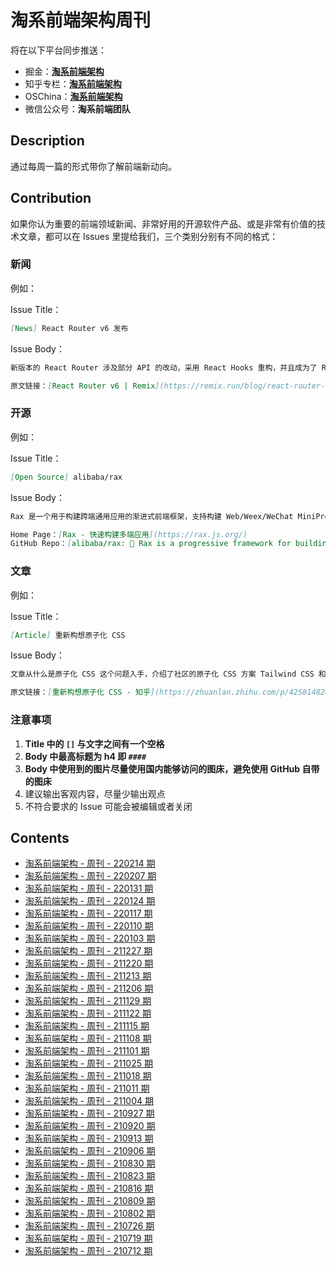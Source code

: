 # 淘系前端架构周刊

将在以下平台同步推送：

- 掘金：**[淘系前端架构](https://juejin.cn/user/184373684218014)**
- 知乎专栏：**[淘系前端架构](https://www.zhihu.com/column/c_1397881000215527424)**
- OSChina：**[淘系前端架构](https://my.oschina.net/u/5309225)**
- 微信公众号：**淘系前端团队**

## Description

通过每周一篇的形式带你了解前端新动向。

## Contribution

如果你认为重要的前端领域新闻、非常好用的开源软件产品、或是非常有价值的技术文章，都可以在 Issues 里提给我们，三个类别分别有不同的格式：

### 新闻

例如：

Issue Title：

```md
[News] React Router v6 发布
```

Issue Body：

```md
新版本的 React Router 涉及部分 API 的改动，采用 React Hooks 重构，并且成为了 Remix 框架的核心部分。

原文链接：[React Router v6 | Remix](https://remix.run/blog/react-router-v6)
```

### 开源

例如：

Issue Title：

```md
[Open Source] alibaba/rax
```

Issue Body：

```md
Rax 是一个用于构建跨端通用应用的渐进式前端框架，支持构建 Web/Weex/WeChat MiniProgram/Alibaba MiniApp 等。

Home Page：[Rax - 快速构建多端应用](https://rax.js.org/)
GitHub Repo：[alibaba/rax: 🐰 Rax is a progressive framework for building universal application. https://rax.js.org](https://github.com/alibaba/rax)
```

### 文章

例如：

Issue Title：

```md
[Article] 重新构想原子化 CSS
```

Issue Body：

```md
文章从什么是原子化 CSS 这个问题入手，介绍了社区的原子化 CSS 方案 Tailwind CSS 和 Windi CSS 的原理，同时分析了社区原子化 CSS 方案的存在的问题，对社区方案进行了改进，推出了自己的原子化 CSS 方案 UnoCSS，非常值得学习！

原文链接：[重新构想原子化 CSS - 知乎](https://zhuanlan.zhihu.com/p/425814828)
```

### 注意事项

1. **Title 中的 `[]` 与文字之间有一个空格**
2. **Body 中最高标题为 h4 即 `####`**
3. **Body 中使用到的图片尽量使用国内能够访问的图床，避免使用 GitHub 自带的图床**
4. 建议输出客观内容，尽量少输出观点
5. 不符合要求的 Issue 可能会被编辑或者关闭

## Contents

- [淘系前端架构 - 周刊 - 220214 期](weekly/Weekly%2020220214.md)
- [淘系前端架构 - 周刊 - 220207 期](weekly/Weekly%2020220207.md)
- [淘系前端架构 - 周刊 - 220131 期](weekly/Weekly%2020220131.md)
- [淘系前端架构 - 周刊 - 220124 期](weekly/Weekly%2020220124.md)
- [淘系前端架构 - 周刊 - 220117 期](weekly/Weekly%2020220117.md)
- [淘系前端架构 - 周刊 - 220110 期](weekly/Weekly%2020220110.md)
- [淘系前端架构 - 周刊 - 220103 期](weekly/Weekly%2020220103.md)
- [淘系前端架构 - 周刊 - 211227 期](weekly/Weekly%2020211227.md)
- [淘系前端架构 - 周刊 - 211220 期](weekly/Weekly%2020211220.md)
- [淘系前端架构 - 周刊 - 211213 期](weekly/Weekly%2020211213.md)
- [淘系前端架构 - 周刊 - 211206 期](weekly/Weekly%2020211206.md)
- [淘系前端架构 - 周刊 - 211129 期](weekly/Weekly%2020211129.md)
- [淘系前端架构 - 周刊 - 211122 期](weekly/Weekly%2020211122.md)
- [淘系前端架构 - 周刊 - 211115 期](weekly/Weekly%2020211115.md)
- [淘系前端架构 - 周刊 - 211108 期](weekly/Weekly%2020211108.md)
- [淘系前端架构 - 周刊 - 211101 期](weekly/Weekly%2020211101.md)
- [淘系前端架构 - 周刊 - 211025 期](weekly/Weekly%2020211025.md)
- [淘系前端架构 - 周刊 - 211018 期](weekly/Weekly%2020211018.md)
- [淘系前端架构 - 周刊 - 211011 期](weekly/Weekly%2020211011.md)
- [淘系前端架构 - 周刊 - 211004 期](weekly/Weekly%2020211004.md)
- [淘系前端架构 - 周刊 - 210927 期](weekly/Weekly%2020210927.md)
- [淘系前端架构 - 周刊 - 210920 期](weekly/Weekly%2020210920.md)
- [淘系前端架构 - 周刊 - 210913 期](weekly/Weekly%2020210913.md)
- [淘系前端架构 - 周刊 - 210906 期](weekly/Weekly%2020210906.md)
- [淘系前端架构 - 周刊 - 210830 期](weekly/Weekly%2020210830.md)
- [淘系前端架构 - 周刊 - 210823 期](weekly/Weekly%2020210823.md)
- [淘系前端架构 - 周刊 - 210816 期](weekly/Weekly%2020210816.md)
- [淘系前端架构 - 周刊 - 210809 期](weekly/Weekly%2020210809.md)
- [淘系前端架构 - 周刊 - 210802 期](weekly/Weekly%2020210802.md)
- [淘系前端架构 - 周刊 - 210726 期](weekly/Weekly%2020210726.md)
- [淘系前端架构 - 周刊 - 210719 期](weekly/Weekly%2020210719.md)
- [淘系前端架构 - 周刊 - 210712 期](weekly/Weekly%2020210712.md)
